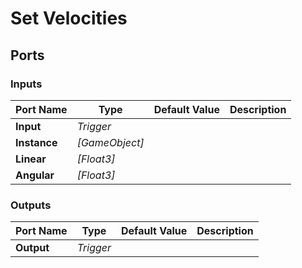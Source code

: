 # Set Velocities

## Ports

### Inputs

Port Name|Type|Default Value|Description
---|---|---|---
**Input**|_Trigger_||
**Instance**|_[GameObject]_||
**Linear**|_[Float3]_||
**Angular**|_[Float3]_||
### Outputs

Port Name|Type|Default Value|Description
---|---|---|---
**Output**|_Trigger_||
